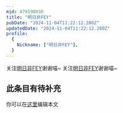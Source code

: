 ```yaml
---
mid: 479198030
title: "明日非FEY"
pubDate: "2024-11-04T11:22:12.280Z"
updatedDate: "2024-11-04T11:22:12.280Z"
profile:
  {
    Nickname: ["明日非FEY"],
  }
---
```


关注[明日非FEY](https://space.bilibili.com/479198030)谢谢喵~ 关注[明日非FEY](https://space.bilibili.com/479198030)谢谢喵~

## 此条目有待补充
你可以在[这里](https://github.com/Yuhanawa/VTuber.ICU-Content/edit/master/v/明日非FEY/index.md)编辑本文
